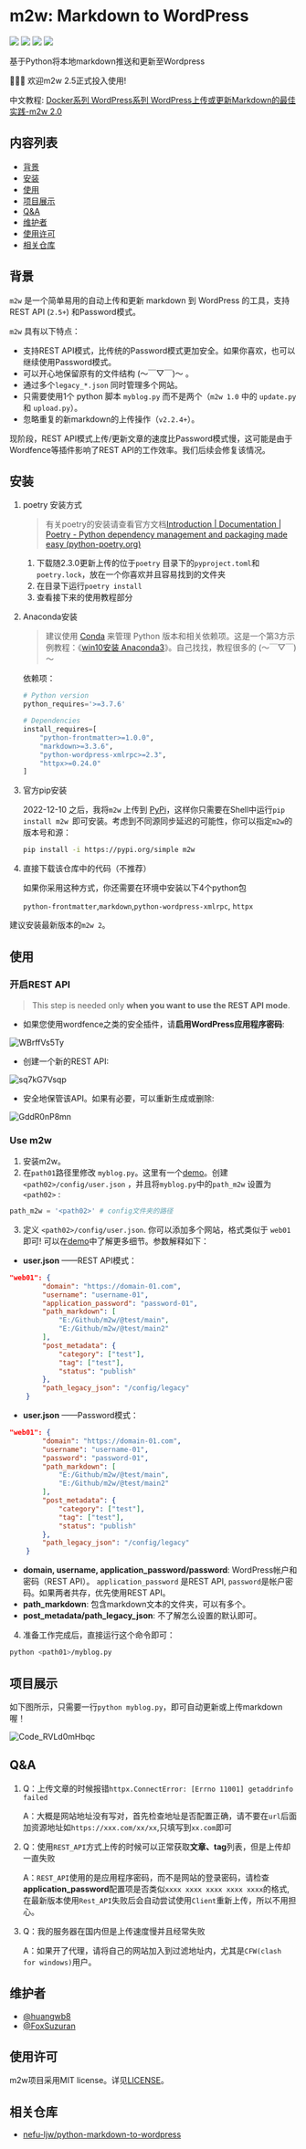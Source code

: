 # m2w: Markdown to WordPress

<p align="left">
<a href=""><img src="https://img.shields.io/badge/python-3.7%2B-orange"></a>
<a href=""><img src="https://img.shields.io/badge/platform-Windows%7Clinux%7CMacOS-brightgreen"></a>
<a href=""><img src="https://img.shields.io/github/downloads/huangwb8/m2w/total"></a>
<a href=""><img src="https://img.shields.io/github/stars/huangwb8/m2w?style=social"></a>
</p>
基于Python将本地markdown推送和更新至Wordpress

:star2::star2::star2: 欢迎m2w 2.5正式投入使用!

中文教程: [Docker系列 WordPress系列 WordPress上传或更新Markdown的最佳实践-m2w 2.0](https://blognas.hwb0307.com/linux/docker/2813)

## 内容列表

- [背景](#背景)
- [安装](#安装)
- [使用](#使用)
- [项目展示](#项目展示)
- [Q&A](#Q&A)
- [维护者](#维护者)
- [使用许可](#使用许可)
- [相关仓库](#相关仓库)

## 背景

`m2w` 是一个简单易用的自动上传和更新 markdown 到 WordPress 的工具，支持REST API (`2.5+`) 和Password模式。

`m2w` 具有以下特点：

+ 支持REST API模式，比传统的Password模式更加安全。如果你喜欢，也可以继续使用Password模式。
+ 可以开心地保留原有的文件结构 (～￣▽￣)～ 。
+ 通过多个`legacy_*.json` 同时管理多个网站。
+ 只需要使用1个 python 脚本 `myblog.py` 而不是两个（`m2w 1.0` 中的 `update.py` 和 `upload.py`）。
+ 忽略重复的新markdown的上传操作（`v2.2.4+`）。

现阶段，REST API模式上传/更新文章的速度比Password模式慢，这可能是由于Wordfence等插件影响了REST API的工作效率。我们后续会修复该情况。

## 安装
1. poetry 安装方式

   >有关poetry的安装请查看官方文档[Introduction | Documentation | Poetry - Python dependency management and packaging made easy (python-poetry.org)](https://python-poetry.org/docs/)

   1. 下载随2.3.0更新上传的位于`poetry` 目录下的`pyproject.toml`和`poetry.lock`，放在一个你喜欢并且容易找到的文件夹
   2. 在目录下运行`poetry install`
   3. 查看接下来的使用教程部分

2. Anaconda安装

   > 建议使用 [Conda](https://conda.io/projects/conda/en/stable/user-guide/install/download.html) 来管理 Python 版本和相关依赖项。这是一个第3方示例教程：《[win10安装 Anaconda3](https://www.cnblogs.com/syushin/p/15113986.html)》。自己找找，教程很多的 (～￣▽￣)～ 

   依赖项：

   ```python
   # Python version
   python_requires='>=3.7.6'
   
   # Dependencies
   install_requires=[
       "python-frontmatter>=1.0.0",
       "markdown>=3.3.6",
       "python-wordpress-xmlrpc>=2.3",
       "httpx>=0.24.0"
   ]
   ```

3. 官方pip安装

   2022-12-10 之后，我将`m2w` 上传到 [PyPi](https://pypi.org/project/m2w/)，这样你只需要在Shell中运行`pip install m2w `即可安装。考虑到不同源同步延迟的可能性，你可以指定`m2w`的版本号和源：

   ```bash
   pip install -i https://pypi.org/simple m2w
   ```
   
4. 直接下载该仓库中的代码（不推荐）

   如果你采用这种方式，你还需要在环境中安装以下4个python包

   `python-frontmatter`,`markdown`,`python-wordpress-xmlrpc`, `httpx`

建议安装最新版本的`m2w 2`。

## 使用

### 开启REST API

> This step is needed only **when you want to use the REST API mode**.

+ 如果您使用wordfence之类的安全插件，请**启用WordPress应用程序密码**:

![WBrffVs5Ty](https://chevereto.hwb0307.com/images/2023/06/05/WBrffVs5Ty.png)

+ 创建一个新的REST API: 

![sq7kG7Vsqp](https://chevereto.hwb0307.com/images/2023/06/05/sq7kG7Vsqp.png)

+ 安全地保管该API。如果有必要，可以重新生成或删除:

![GddR0nP8mn](https://chevereto.hwb0307.com/images/2023/06/05/GddR0nP8mn.png)

### Use m2w

1. 安装m2w。
2. 在`path01`路径里修改 `myblog.py`。这里有一个[demo](https://github.com/huangwb8/m2w/blob/main/myblog.py)。创建 `<path02>/config/user.json` ，并且将`myblog.py`中的`path_m2w` 设置为 `<path02>` :

```python
path_m2w = '<path02>' # config文件夹的路径
```

3. 定义 `<path02>/config/user.json`.  你可以添加多个网站，格式类似于 `web01`即可!  可以在[demo](https://github.com/huangwb8/m2w/blob/main/config/user.json)中了解更多细节。参数解释如下： 

  + **user.json** ——REST API模式： 


```json
"web01": {
        "domain": "https://domain-01.com",
        "username": "username-01",
        "application_password": "password-01",
        "path_markdown": [
            "E:/Github/m2w/@test/main",
            "E:/Github/m2w/@test/main2"
        ],
        "post_metadata": {
            "category": ["test"],
            "tag": ["test"],
            "status": "publish"
        },
        "path_legacy_json": "/config/legacy"
    }
```

+ **user.json** ——Password模式：


```json
"web01": {
        "domain": "https://domain-01.com",
        "username": "username-01",
        "password": "password-01",
        "path_markdown": [
            "E:/Github/m2w/@test/main",
            "E:/Github/m2w/@test/main2"
        ],
        "post_metadata": {
            "category": ["test"],
            "tag": ["test"],
            "status": "publish"
        },
        "path_legacy_json": "/config/legacy"
    }
```

  + **domain, username, application_password/password**:  WordPress帐户和密码（REST API）。 `application_password` 是REST API, `password`是帐户密码。如果两者共存，优先使用REST API。
  + **path_markdown**: 包含markdown文本的文件夹，可以有多个。
  + **post_metadata/path_legacy_json**: 不了解怎么设置的默认即可。

4. 准备工作完成后，直接运行这个命令即可：

```bash
python <path01>/myblog.py
```

## 项目展示

如下图所示，只需要一行`python myblog.py`，即可自动更新或上传markdown喔！

![Code_RVLd0mHbqc](https://chevereto.hwb0307.com/images/2023/06/05/Code_RVLd0mHbqc.gif)

## Q&A

1. Q：上传文章的时候报错`httpx.ConnectError: [Errno 11001] getaddrinfo failed`

   A：大概是网站地址没有写对，首先检查地址是否配置正确，请不要在`url`后面加资源地址如`https://xxx.com/xx/xx`,只填写到`xx.com`即可

2. Q：使用`REST_API`方式上传的时候可以正常获取**文章、tag**列表，但是上传却一直失败

   A：`REST_API`使用的是应用程序密码，而不是网站的登录密码，请检查**application_password**配置项是否类似`xxxx xxxx xxxx xxxx xxxx`的格式,在最新版本使用`Rest_API`失败后会自动尝试使用`Client`重新上传，所以不用担心。

3. Q：我的服务器在国内但是上传速度慢并且经常失败

   A：如果开了代理，请将自己的网站加入到过滤地址内，尤其是`CFW(clash for windows)`用户。

## 维护者

+ [@huangwb8](https://t.me/hwb0307)
+ [@FoxSuzuran](https://github.com/FoxSuzuran)

## 使用许可

m2w项目采用MIT license。详见[LICENSE](https://github.com/huangwb8/m2w/blob/main/license.txt)。

## 相关仓库

+ [nefu-ljw/python-markdown-to-wordpress](https://github.com/nefu-ljw/python-markdown-to-wordpress)
